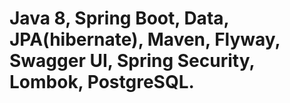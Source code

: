 # Java 8, Spring Boot, Data, JPA(hibernate), Maven, Flyway, Swagger UI, Spring Security, Lombok, PostgreSQL.
